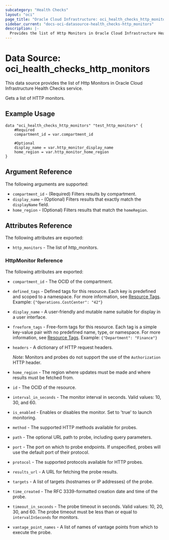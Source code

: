 ```yaml
---
subcategory: "Health Checks"
layout: "oci"
page_title: "Oracle Cloud Infrastructure: oci_health_checks_http_monitors"
sidebar_current: "docs-oci-datasource-health_checks-http_monitors"
description: |-
  Provides the list of Http Monitors in Oracle Cloud Infrastructure Health Checks service
---
```


# Data Source: oci_health_checks_http_monitors
This data source provides the list of Http Monitors in Oracle Cloud Infrastructure Health Checks service.

Gets a list of HTTP monitors.


## Example Usage

```hcl
data "oci_health_checks_http_monitors" "test_http_monitors" {
	#Required
	compartment_id = var.compartment_id

	#Optional
	display_name = var.http_monitor_display_name
	home_region = var.http_monitor_home_region
}
```

## Argument Reference

The following arguments are supported:

* `compartment_id` - (Required) Filters results by compartment.
* `display_name` - (Optional) Filters results that exactly match the `displayName` field.
* `home_region` - (Optional) Filters results that match the `homeRegion`.


## Attributes Reference

The following attributes are exported:

* `http_monitors` - The list of http_monitors.

### HttpMonitor Reference

The following attributes are exported:

* `compartment_id` - The OCID of the compartment.
* `defined_tags` - Defined tags for this resource. Each key is predefined and scoped to a namespace. For more information, see [Resource Tags](https://docs.cloud.oracle.com/iaas/Content/General/Concepts/resourcetags.htm). Example: `{"Operations.CostCenter": "42"}` 
* `display_name` - A user-friendly and mutable name suitable for display in a user interface.
* `freeform_tags` - Free-form tags for this resource. Each tag is a simple key-value pair with no predefined name, type, or namespace.  For more information, see [Resource Tags](https://docs.cloud.oracle.com/iaas/Content/General/Concepts/resourcetags.htm). Example: `{"Department": "Finance"}` 
* `headers` - A dictionary of HTTP request headers.

	*Note:* Monitors and probes do not support the use of the `Authorization` HTTP header. 
* `home_region` - The region where updates must be made and where results must be fetched from. 
* `id` - The OCID of the resource.
* `interval_in_seconds` - The monitor interval in seconds. Valid values: 10, 30, and 60. 
* `is_enabled` - Enables or disables the monitor. Set to 'true' to launch monitoring. 
* `method` - The supported HTTP methods available for probes.
* `path` - The optional URL path to probe, including query parameters.
* `port` - The port on which to probe endpoints. If unspecified, probes will use the default port of their protocol. 
* `protocol` - The supported protocols available for HTTP probes.
* `results_url` - A URL for fetching the probe results.
* `targets` - A list of targets (hostnames or IP addresses) of the probe.
* `time_created` - The RFC 3339-formatted creation date and time of the probe. 
* `timeout_in_seconds` - The probe timeout in seconds. Valid values: 10, 20, 30, and 60. The probe timeout must be less than or equal to `intervalInSeconds` for monitors. 
* `vantage_point_names` - A list of names of vantage points from which to execute the probe.

